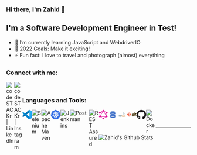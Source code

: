### Hi there, I'm Zahid 👋

## I'm a Software Development Engineer in Test!
- 🌱 I’m currently learning JavaScript and WebdriverIO
- 🥅 2022 Goals: Make it exciting!
- ⚡ Fun fact: I love to travel and photograph (almost) everything

### Connect with me:

[<img align="left" alt="codeSTACKr | LinkedIn" width="22px" src="https://cdn.jsdelivr.net/npm/simple-icons@v3/icons/linkedin.svg" />][linkedin]
[<img align="left" alt="codeSTACKr | Instagram" width="22px" src="https://cdn.jsdelivr.net/npm/simple-icons@v3/icons/instagram.svg" />][instagram]

<br />

### Languages and Tools:

[<img align="left" alt="Visual Studio Code" width="26px" src="https://raw.githubusercontent.com/github/explore/80688e429a7d4ef2fca1e82350fe8e3517d3494d/topics/visual-studio-code/visual-studio-code.png" />][vscode]
[<img align="left" alt="Selenium" width="26px" src="https://selenium.dev/images/selenium_logo_square_green.png" />][selenium]
[<img align="left" alt="Apache Maven" width="26px" src="https://maven.apache.org/images/maven-logo-black-on-white.png" />][maven]
[<img align="left" alt="Kubernetes" width="26px" src="https://github.com/kubernetes/kubernetes/raw/master/logo/logo.png" />][kubernetes]
[<img align="left" alt="Jenkins" width="26px" src="https://www.jenkins.io/images/logos/actor/256.png" />][jenkins]
[<img align="left" alt="Postman" width="52px" src="https://raw.githubusercontent.com/postmanlabs/postmanlabs.github.io/develop/global-artefacts/postman-logo%2Btext-320x132.png" />][postman]
[<img align="left" alt="REST Assured" width="26px" src="http://rest-assured.io/img/logo-transparent.png" />][restassured]
[<img align="left" alt="GraphQL" width="26px" src="https://raw.githubusercontent.com/github/explore/80688e429a7d4ef2fca1e82350fe8e3517d3494d/topics/graphql/graphql.png" />][graphql]
[<img align="left" alt="SQL" width="26px" src="https://raw.githubusercontent.com/github/explore/80688e429a7d4ef2fca1e82350fe8e3517d3494d/topics/sql/sql.png" />][sql]
[<img align="left" alt="MySQL" width="26px" src="https://raw.githubusercontent.com/github/explore/80688e429a7d4ef2fca1e82350fe8e3517d3494d/topics/mysql/mysql.png" />][mysql]
[<img align="left" alt="Git" width="26px" src="https://raw.githubusercontent.com/github/explore/80688e429a7d4ef2fca1e82350fe8e3517d3494d/topics/git/git.png" />][git]
[<img align="left" alt="GitHub" width="26px" src="https://raw.githubusercontent.com/github/explore/78df643247d429f6cc873026c0622819ad797942/topics/github/github.png" />][github]
[<img align="left" alt="Docker" width="26px" src="https://www.docker.com/sites/default/files/d8/styles/role_icon/public/2019-07/vertical-logo-monochromatic.png" />][docker]

<br />
<br />

---

<img align="left" alt="Zahid's Github Stats" src="https://github-readme-stats.vercel.app/api?username=ZahidMKhan&count_private=true&show_icons=true&hide_border=true" />


[website]: https://codeSTACKr.com
[instagram]: https://instagram.com/the.last.alphabet
[linkedin]: https://linkedin.com/in/zahidmeer
[vscode]: https://code.visualstudio.com/
[selenium]: https://www.selenium.dev/
[maven]: https://maven.apache.org/
[jenkins]: https://www.jenkins.io/
[postman]: https://www.postman.com/
[restassured]: http://rest-assured.io/
[graphql]: https://graphql.org/
[mysql]: https://www.mysql.com/
[sql]: https://www.mysql.com
[git]: https://git-scm.com/
[github]: https://github.com/
[docker]: https://www.docker.com/
[kubernetes]: https://kubernetes.io/
